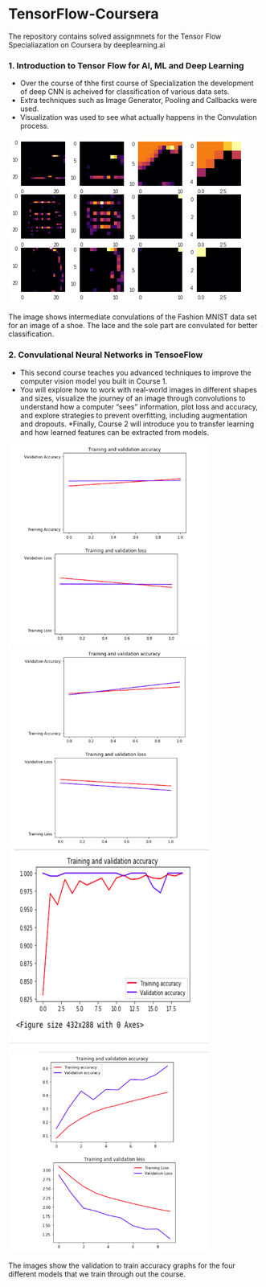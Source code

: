 # TensorFlow-Coursera
The repository contains solved assignmnets for the Tensor Flow Specialiazation on Coursera by deeplearning.ai

### 1. Introduction to Tensor Flow for AI, ML and Deep Learning

* Over the course of thhe first course of Specialization the development of deep CNN is acheived for classification of various data sets.
* Extra techniques such as Image Generator, Pooling and Callbacks were used.
* Visualization was used to see what actually happens in the Convulation process.

<img src="https://github.com/therrshan/TensorFlow-Coursera/blob/master/Images/FashinMNISTviz.png" alt = "">

The image shows intermediate convulations of the Fashion MNIST data set for an image of a shoe. The lace and the sole part are convulated for better classification.

### 2. Convulational Neural Networks in TensoeFlow

* This second course teaches you advanced techniques to improve the computer vision model you built in Course 1. 
* You will explore how to work with real-world images in different shapes and sizes, visualize the journey of an image through convolutions to understand how a computer “sees” information, plot loss and accuracy, and explore strategies to prevent overfitting, including augmentation and dropouts. 
*Finally, Course 2 will introduce you to transfer learning and how learned features can be extracted from models.


<img src="https://github.com/therrshan/TensorFlow-Coursera/blob/master/Images/1.png" alt = "" width = "400" height = "400"><img src="https://github.com/therrshan/TensorFlow-Coursera/blob/master/Images/2.png" alt = "" width = "400" height = "400">
<img src="https://github.com/therrshan/TensorFlow-Coursera/blob/master/Images/3.png" alt = "" width = "400" height = "400"><img src="https://github.com/therrshan/TensorFlow-Coursera/blob/master/Images/4.png" alt = "" width = "400" height = "400">

The images show the validation to train accuracy graphs for the four different models that we train through out the course.

